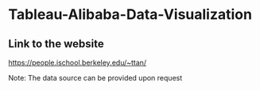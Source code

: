 # Tableau-Alibaba-Data-Visualization

## Link to the website
https://people.ischool.berkeley.edu/~ttan/

Note: The data source can be provided upon request
